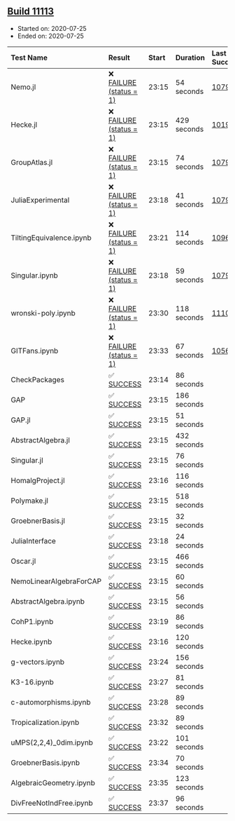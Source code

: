 ## [Build 11113](https://oscarci.mathematik.uni-kl.de/job/oscar/11113/)

* Started on: 2020-07-25
* Ended on: 2020-07-25

| Test Name    | Result | Start | Duration | Last Success | First Failure |
|:-------------|:-------|:------|:---------|:-------------|:--------------|
| Nemo.jl | ❌ [FAILURE (status = 1)](https://oscarci.mathematik.uni-kl.de/job/oscar/11113/artifact/logs/build-11113/Nemo.jl.log) | 23:15 | 54 seconds | [10790](https://oscarci.mathematik.uni-kl.de/job/oscar/10790/) | [10791](https://oscarci.mathematik.uni-kl.de/job/oscar/10791/) |
| Hecke.jl | ❌ [FAILURE (status = 1)](https://oscarci.mathematik.uni-kl.de/job/oscar/11113/artifact/logs/build-11113/Hecke.jl.log) | 23:15 | 429 seconds | [10197](https://oscarci.mathematik.uni-kl.de/job/oscar/10197/) | [10198](https://oscarci.mathematik.uni-kl.de/job/oscar/10198/) |
| GroupAtlas.jl | ❌ [FAILURE (status = 1)](https://oscarci.mathematik.uni-kl.de/job/oscar/11113/artifact/logs/build-11113/GroupAtlas.jl.log) | 23:15 | 74 seconds | [10790](https://oscarci.mathematik.uni-kl.de/job/oscar/10790/) | [10791](https://oscarci.mathematik.uni-kl.de/job/oscar/10791/) |
| JuliaExperimental | ❌ [FAILURE (status = 1)](https://oscarci.mathematik.uni-kl.de/job/oscar/11113/artifact/logs/build-11113/JuliaExperimental.log) | 23:18 | 41 seconds | [10790](https://oscarci.mathematik.uni-kl.de/job/oscar/10790/) | [10791](https://oscarci.mathematik.uni-kl.de/job/oscar/10791/) |
| TiltingEquivalence.ipynb | ❌ [FAILURE (status = 1)](https://oscarci.mathematik.uni-kl.de/job/oscar/11113/artifact/logs/build-11113/TiltingEquivalence.ipynb.log) | 23:21 | 114 seconds | [10962](https://oscarci.mathematik.uni-kl.de/job/oscar/10962/) | [10963](https://oscarci.mathematik.uni-kl.de/job/oscar/10963/) |
| Singular.ipynb | ❌ [FAILURE (status = 1)](https://oscarci.mathematik.uni-kl.de/job/oscar/11113/artifact/logs/build-11113/Singular.ipynb.log) | 23:18 | 59 seconds | [10790](https://oscarci.mathematik.uni-kl.de/job/oscar/10790/) | [10791](https://oscarci.mathematik.uni-kl.de/job/oscar/10791/) |
| wronski-poly.ipynb | ❌ [FAILURE (status = 1)](https://oscarci.mathematik.uni-kl.de/job/oscar/11113/artifact/logs/build-11113/wronski-poly.ipynb.log) | 23:30 | 118 seconds | [11107](https://oscarci.mathematik.uni-kl.de/job/oscar/11107/) | [11108](https://oscarci.mathematik.uni-kl.de/job/oscar/11108/) |
| GITFans.ipynb | ❌ [FAILURE (status = 1)](https://oscarci.mathematik.uni-kl.de/job/oscar/11113/artifact/logs/build-11113/GITFans.ipynb.log) | 23:33 | 67 seconds | [10566](https://oscarci.mathematik.uni-kl.de/job/oscar/10566/) | [10567](https://oscarci.mathematik.uni-kl.de/job/oscar/10567/) |
| CheckPackages | ✅ [SUCCESS](https://oscarci.mathematik.uni-kl.de/job/oscar/11113/artifact/logs/build-11113/CheckPackages.log) | 23:14 | 86 seconds |  |  |
| GAP | ✅ [SUCCESS](https://oscarci.mathematik.uni-kl.de/job/oscar/11113/artifact/logs/build-11113/GAP.log) | 23:15 | 186 seconds |  |  |
| GAP.jl | ✅ [SUCCESS](https://oscarci.mathematik.uni-kl.de/job/oscar/11113/artifact/logs/build-11113/GAP.jl.log) | 23:15 | 51 seconds |  |  |
| AbstractAlgebra.jl | ✅ [SUCCESS](https://oscarci.mathematik.uni-kl.de/job/oscar/11113/artifact/logs/build-11113/AbstractAlgebra.jl.log) | 23:15 | 432 seconds |  |  |
| Singular.jl | ✅ [SUCCESS](https://oscarci.mathematik.uni-kl.de/job/oscar/11113/artifact/logs/build-11113/Singular.jl.log) | 23:15 | 76 seconds |  |  |
| HomalgProject.jl | ✅ [SUCCESS](https://oscarci.mathematik.uni-kl.de/job/oscar/11113/artifact/logs/build-11113/HomalgProject.jl.log) | 23:16 | 116 seconds |  |  |
| Polymake.jl | ✅ [SUCCESS](https://oscarci.mathematik.uni-kl.de/job/oscar/11113/artifact/logs/build-11113/Polymake.jl.log) | 23:15 | 518 seconds |  |  |
| GroebnerBasis.jl | ✅ [SUCCESS](https://oscarci.mathematik.uni-kl.de/job/oscar/11113/artifact/logs/build-11113/GroebnerBasis.jl.log) | 23:15 | 32 seconds |  |  |
| JuliaInterface | ✅ [SUCCESS](https://oscarci.mathematik.uni-kl.de/job/oscar/11113/artifact/logs/build-11113/JuliaInterface.log) | 23:18 | 24 seconds |  |  |
| Oscar.jl | ✅ [SUCCESS](https://oscarci.mathematik.uni-kl.de/job/oscar/11113/artifact/logs/build-11113/Oscar.jl.log) | 23:15 | 466 seconds |  |  |
| NemoLinearAlgebraForCAP | ✅ [SUCCESS](https://oscarci.mathematik.uni-kl.de/job/oscar/11113/artifact/logs/build-11113/NemoLinearAlgebraForCAP.log) | 23:15 | 60 seconds |  |  |
| AbstractAlgebra.ipynb | ✅ [SUCCESS](https://oscarci.mathematik.uni-kl.de/job/oscar/11113/artifact/logs/build-11113/AbstractAlgebra.ipynb.log) | 23:15 | 56 seconds |  |  |
| CohP1.ipynb | ✅ [SUCCESS](https://oscarci.mathematik.uni-kl.de/job/oscar/11113/artifact/logs/build-11113/CohP1.ipynb.log) | 23:19 | 86 seconds |  |  |
| Hecke.ipynb | ✅ [SUCCESS](https://oscarci.mathematik.uni-kl.de/job/oscar/11113/artifact/logs/build-11113/Hecke.ipynb.log) | 23:16 | 120 seconds |  |  |
| g-vectors.ipynb | ✅ [SUCCESS](https://oscarci.mathematik.uni-kl.de/job/oscar/11113/artifact/logs/build-11113/g-vectors.ipynb.log) | 23:24 | 156 seconds |  |  |
| K3-16.ipynb | ✅ [SUCCESS](https://oscarci.mathematik.uni-kl.de/job/oscar/11113/artifact/logs/build-11113/K3-16.ipynb.log) | 23:27 | 81 seconds |  |  |
| c-automorphisms.ipynb | ✅ [SUCCESS](https://oscarci.mathematik.uni-kl.de/job/oscar/11113/artifact/logs/build-11113/c-automorphisms.ipynb.log) | 23:28 | 89 seconds |  |  |
| Tropicalization.ipynb | ✅ [SUCCESS](https://oscarci.mathematik.uni-kl.de/job/oscar/11113/artifact/logs/build-11113/Tropicalization.ipynb.log) | 23:32 | 89 seconds |  |  |
| uMPS(2,2,4)_0dim.ipynb | ✅ [SUCCESS](https://oscarci.mathematik.uni-kl.de/job/oscar/11113/artifact/logs/build-11113/uMPS-2-2-4-_0dim.ipynb.log) | 23:22 | 101 seconds |  |  |
| GroebnerBasis.ipynb | ✅ [SUCCESS](https://oscarci.mathematik.uni-kl.de/job/oscar/11113/artifact/logs/build-11113/GroebnerBasis.ipynb.log) | 23:34 | 70 seconds |  |  |
| AlgebraicGeometry.ipynb | ✅ [SUCCESS](https://oscarci.mathematik.uni-kl.de/job/oscar/11113/artifact/logs/build-11113/AlgebraicGeometry.ipynb.log) | 23:35 | 123 seconds |  |  |
| DivFreeNotIndFree.ipynb | ✅ [SUCCESS](https://oscarci.mathematik.uni-kl.de/job/oscar/11113/artifact/logs/build-11113/DivFreeNotIndFree.ipynb.log) | 23:37 | 96 seconds |  |  |
